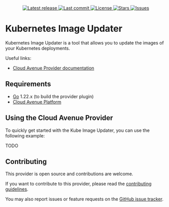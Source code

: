 <div align="center">
    <a href="https://github.com/orange-cloudavenue/kube-image-updater/releases/latest">
      <img alt="Latest release" src="https://img.shields.io/github/v/release/orange-cloudavenue/kube-image-updater?style=for-the-badge&logo=starship&color=C9CBFF&logoColor=D9E0EE&labelColor=302D41&include_prerelease&sort=semver" />
    </a>
    <a href="https://github.com/orange-cloudavenue/kube-image-updater/pulse">
      <img alt="Last commit" src="https://img.shields.io/github/last-commit/orange-cloudavenue/kube-image-updater?style=for-the-badge&logo=starship&color=8bd5ca&logoColor=D9E0EE&labelColor=302D41"/>
    </a>
    <a href="https://github.com/orange-cloudavenue/kube-image-updater/blob/main/LICENSE">
      <img alt="License" src="https://img.shields.io/github/license/orange-cloudavenue/kube-image-updater?style=for-the-badge&logo=starship&color=ee999f&logoColor=D9E0EE&labelColor=302D41" />
    </a>
    <a href="https://github.com/orange-cloudavenue/kube-image-updater/stargazers">
      <img alt="Stars" src="https://img.shields.io/github/stars/orange-cloudavenue/kube-image-updater?style=for-the-badge&logo=starship&color=c69ff5&logoColor=D9E0EE&labelColor=302D41" />
    </a>
    <a href="https://github.com/orange-cloudavenue/kube-image-updater/issues">
      <img alt="Issues" src="https://img.shields.io/github/issues/orange-cloudavenue/kube-image-updater?style=for-the-badge&logo=bilibili&color=F5E0DC&logoColor=D9E0EE&labelColor=302D41" />
    </a>
</div>

# Kubernetes Image Updater

Kubernetes Image Updater is a tool that allows you to update the images of your Kubernetes deployments.

Useful links:

* [Cloud Avenue Provider documentation](https://registry.terraform.io/providers/orange-cloudavenue/cloudavenue/latest/docs)

## Requirements

* [Go](https://golang.org/doc/install) 1.22.x (to build the provider plugin)
* [Cloud Avenue Platform](https://cloud.orange-business.com/offres/infrastructure-iaas/cloud-avenue/)

## Using the Cloud Avenue Provider

To quickly get started with the Kube Image Updater, you can use the following example:

TODO

## Contributing

This provider is open source and contributions are welcome.

If you want to contribute to this provider, please read the [contributing guidelines](CONTRIBUTING.md).

You may also report issues or feature requests on the [GitHub issue tracker](https://github.com/orange-cloudavenue/kube-image-updater/issues/new/choose).

